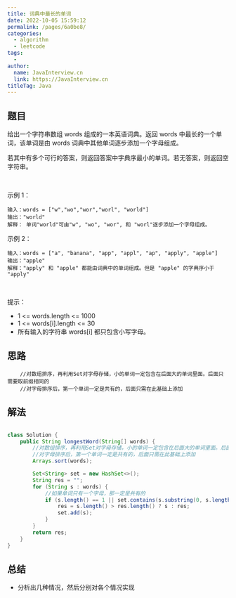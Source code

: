 ```yaml
---
title: 词典中最长的单词
date: 2022-10-05 15:59:12
permalink: /pages/6a0be8/
categories:
  - algorithm
  - leetcode
tags:
  - 
author: 
  name: JavaInterview.cn
  link: https://JavaInterview.cn
titleTag: Java
---
```


## 题目

给出一个字符串数组 words 组成的一本英语词典。返回 words 中最长的一个单词，该单词是由 words 词典中其他单词逐步添加一个字母组成。

若其中有多个可行的答案，则返回答案中字典序最小的单词。若无答案，则返回空字符串。

 

示例 1：

    输入：words = ["w","wo","wor","worl", "world"]
    输出："world"
    解释： 单词"world"可由"w", "wo", "wor", 和 "worl"逐步添加一个字母组成。
示例 2：

    输入：words = ["a", "banana", "app", "appl", "ap", "apply", "apple"]
    输出："apple"
    解释："apply" 和 "apple" 都能由词典中的单词组成。但是 "apple" 的字典序小于 "apply" 
 

提示：

- 1 <= words.length <= 1000
- 1 <= words[i].length <= 30
- 所有输入的字符串 words[i] 都只包含小写字母。


## 思路

        //对数组排序，再利用Set对字母存储，小的单词一定包含在后面大的单词里面。后面只需要取前缀相同的
        //对字母排序后，第一个单词一定是共有的，后面只需在此基础上添加


## 解法
```java

class Solution {
    public String longestWord(String[] words) {
        //对数组排序，再利用Set对字母存储，小的单词一定包含在后面大的单词里面。后面只需要取前缀相同的
        //对字母排序后，第一个单词一定是共有的，后面只需在此基础上添加
        Arrays.sort(words);

        Set<String> set = new HashSet<>();
        String res = "";
        for (String s : words) {
            //如果单词只有一个字母，那一定是共有的
            if (s.length() == 1 || set.contains(s.substring(0, s.length() - 1))) {
                res = s.length() > res.length() ? s : res;
                set.add(s);
            }
        }
        return res;
    }
}
```

## 总结

- 分析出几种情况，然后分别对各个情况实现 
